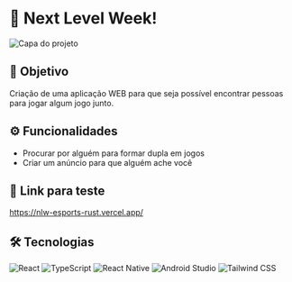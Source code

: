 # 🚀 Next Level Week!
![Capa do projeto]()

## 🎯 Objetivo
Criação de uma aplicação WEB para que seja possível encontrar pessoas para jogar algum jogo junto.

## ⚙️ Funcionalidades
- Procurar por alguém para formar dupla em jogos
- Criar um anúncio para que alguém ache você

## 🔗 Link para teste
https://nlw-esports-rust.vercel.app/

## 🛠 Tecnologias
![React](https://img.shields.io/badge/React-20232A?style=for-the-badge&logo=react&logoColor=61DAFB)
![TypeScript](https://img.shields.io/badge/TypeScript-007ACC?style=for-the-badge&logo=typescript&logoColor=white)
![React Native](https://img.shields.io/badge/React_Native-20232A?style=for-the-badge&logo=react&logoColor=61DAFB)
![Android Studio](https://img.shields.io/badge/Android_Studio-3DDC84?style=for-the-badge&logo=android-studio&logoColor=white)
![Tailwind CSS](https://img.shields.io/badge/Tailwind_CSS-38B2AC?style=for-the-badge&logo=tailwind-css&logoColor=white)

